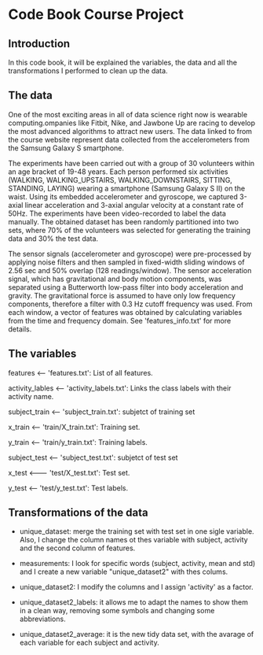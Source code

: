 # Code Book Course Project

## Introduction

In this code book, it will be explained the variables, the data and all the transformations I performed to clean up the data.

## The data

One of the most exciting areas in all of data science right now is wearable computing.ompanies like Fitbit, Nike, and Jawbone Up are racing to develop the most advanced algorithms to attract new users. The data linked to from the course website represent data collected from the accelerometers from the Samsung Galaxy S smartphone.

The experiments have been carried out with a group of 30 volunteers within an age bracket of 19-48 years. Each person performed six activities (WALKING, WALKING_UPSTAIRS, WALKING_DOWNSTAIRS, SITTING, STANDING, LAYING) wearing a smartphone (Samsung Galaxy S II) on the waist. Using its embedded accelerometer and gyroscope, we captured 3-axial linear acceleration and 3-axial angular velocity at a constant rate of 50Hz. The experiments have been video-recorded to label the data manually. The obtained dataset has been randomly partitioned into two sets, where 70% of the volunteers was selected for generating the training data and 30% the test data. 

The sensor signals (accelerometer and gyroscope) were pre-processed by applying noise filters and then sampled in fixed-width sliding windows of 2.56 sec and 50% overlap (128 readings/window). The sensor acceleration signal, which has gravitational and body motion components, was separated using a Butterworth low-pass filter into body acceleration and gravity. The gravitational force is assumed to have only low frequency components, therefore a filter with 0.3 Hz cutoff frequency was used. From each window, a vector of features was obtained by calculating variables from the time and frequency domain. See 'features_info.txt' for more details. 

## The variables

features <-- 'features.txt': List of all features.

activity_lables <-- 'activity_labels.txt': Links the class labels with their activity name.

subject_train <-- 'subject_train.txt': subjetct of training set

x_train <-- 'train/X_train.txt': Training set.

y_train <-- 'train/y_train.txt': Training labels.

subject_test <-- 'subject_test.txt': subjetct of test set

x_test <--- 'test/X_test.txt': Test set.

y_test <-- 'test/y_test.txt': Test labels.

## Transformations of the data

* unique_dataset: merge the training set with test set in one sigle variable. Also, I change the column names ot thes variable with subject, activity and the second column of features.

* measurements: I look for specific words (subject, activity, mean and std) and I create a new variable "unique_dataset2" with thes colums.

* unique_dataset2: I modify the columns and I assign 'activity' as a factor.

* unique_dataset2_labels: it allows me to adapt the names to show them in a clean way, removing some symbols and changing some abbreviations.

* unique_dataset2_average: it is the new tidy data set, with the avarage of each variable for each subject and activity.
